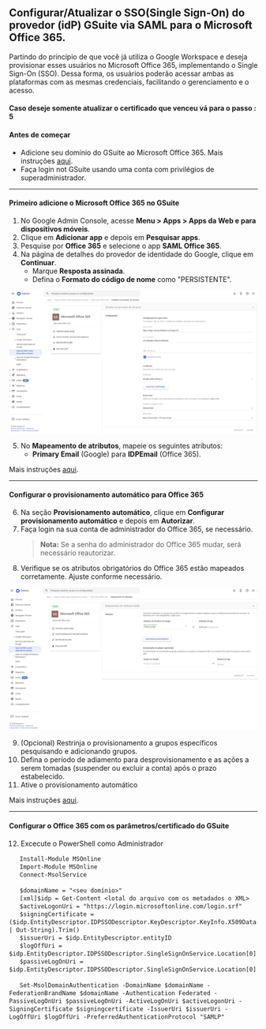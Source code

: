 ## Configurar/Atualizar o SSO(Single Sign-On) do provedor (idP) GSuite via SAML para o Microsoft Office 365.

Partindo do princípio de que você já utiliza o Google Workspace e deseja provisionar esses usuários no Microsoft Office 365, implementando o Single Sign-On (SSO). Dessa forma, os usuários poderão acessar ambas as plataformas com as mesmas credenciais, facilitando o gerenciamento e o acesso.

#### Caso deseje somente atualizar o certificado que venceu vá para o passo : 5
#### Antes de começar
- Adicione seu domínio do GSuite ao Microsoft Office 365. Mais instruções [aqui](https://learn.microsoft.com/pt-br/microsoft-365/admin/setup/add-domain?view=o365-worldwide).
- Faça login not GSuite usando uma conta com privilégios de superadministrador. 

___
#### Primeiro adicione o Microsoft Office 365 no GSuite
1. No Google Admin Console, acesse **Menu > Apps > Apps da Web e para dispositivos móveis**.
2. Clique em **Adicionar app** e depois em **Pesquisar apps**.
3. Pesquise por **Office 365** e selecione o app **SAML Office 365**.
4. Na página de detalhes do provedor de identidade do Google, clique em **Continuar**.
   - Marque **Resposta assinada**.
   - Defina o **Formato do código de nome** como "PERSISTENTE".

<img src="/assets/imgs/configGSuiteOffice365.png">

5. No **Mapeamento de atributos**, mapeie os seguintes atributos:
   - **Primary Email** (Google) para **IDPEmail** (Office 365).

Mais instruções [aqui](https://support.google.com/a/answer/6363817?hl=pt-BR&sjid=1860868631779308443-SA#zippy=%2Cstep-configure-immutableid%2Cstep-set-up-google-as-a-saml-identity-provider-idp%2Cantes-de-come%C3%A7ar%2Cetapa-configurar-o-immutableid%2Cetapa-receber-informa%C3%A7%C3%B5es-do-provedor-de-identidade-idp-do-google%2Cetapa-configurar-o-google-como-provedor-de-identidade-idp-saml).

___
#### Configurar o provisionamento automático para Office 365

6. Na seção **Provisionamento automático**, clique em **Configurar provisionamento automático** e depois em **Autorizar**.
7. Faça login na sua conta de administrador do Office 365, se necessário.
   > **Nota:** Se a senha do administrador do Office 365 mudar, será necessário reautorizar.
8. Verifique se os atributos obrigatórios do Office 365 estão mapeados corretamente. Ajuste conforme necessário.

<img src="/assets/imgs/mapeamentoGSuiteOffice365.png">

9. (Opcional) Restrinja o provisionamento a grupos específicos pesquisando e adicionando grupos.
10. Defina o período de adiamento para desprovisionamento e as ações a serem tomadas (suspender ou excluir a conta) após o prazo estabelecido.
11. Ative o provisionamento automático


Mais instruções [aqui](https://support.google.com/a/answer/7365072?sjid=1860868631779308443-SA#zippy=%2Cconfigurar-o-provisionamento-autom%C3%A1tico-para-o-aplicativo-microsoft-office).

___
####  Configurar o Office 365 com os parâmetros/certificado do GSuite

12. Excecute o PowerShell como Administrador


```
   Install-Module MSOnline
   Import-Module MSOnline
   Connect-MsolService
   
   $domainName = "<seu domínio>"
   [xml]$idp = Get-Content <lotal do arquivo com os metadados o XML>
   $activeLogonUri = "https://login.microsoftonline.com/login.srf"
   $signingCertificate = ($idp.EntityDescriptor.IDPSSODescriptor.KeyDescriptor.KeyInfo.X509Data.X509Certificate | Out-String).Trim()
   $issuerUri = $idp.EntityDescriptor.entityID
   $logOffUri = $idp.EntityDescriptor.IDPSSODescriptor.SingleSignOnService.Location[0]
   $passiveLogOnUri = $idp.EntityDescriptor.IDPSSODescriptor.SingleSignOnService.Location[0]

   Set-MsolDomainAuthentication -DomainName $domainName -FederationBrandName $domainName -Authentication Federated -PassiveLogOnUri $passiveLogOnUri -ActiveLogOnUri $activeLogonUri -SigningCertificate $signingcertificate -IssuerUri $issuerUri -LogOffUri $logOffUri -PreferredAuthenticationProtocol "SAMLP"
```